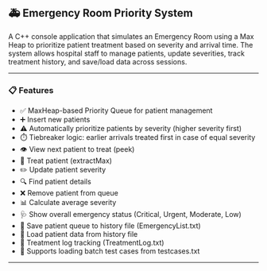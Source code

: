 ## 🚑 Emergency Room Priority System
A C++ console application that simulates an Emergency Room using a Max Heap to prioritize patient treatment based on severity and arrival time. The system allows hospital staff to manage patients, update severities, track treatment history, and save/load data across sessions.

---

### 📋 Features
- ✅ MaxHeap-based Priority Queue for patient management
- ➕ Insert new patients
- ⚠️ Automatically prioritize patients by severity (higher severity first)
- ⏱️ Tiebreaker logic: earlier arrivals treated first in case of equal severity
- 👁️ View next patient to treat (peek)
- 🚨 Treat patient (extractMax)
- ✏️ Update patient severity
- 🔍 Find patient details
- ❌ Remove patient from queue
- 📊 Calculate average severity
- 🩺 Show overall emergency status (Critical, Urgent, Moderate, Low)
- 💾 Save patient queue to history file (EmergencyList.txt)
- 📂 Load patient data from history file
- 📝 Treatment log tracking (TreatmentLog.txt)
- 🧪 Supports loading batch test cases from testcases.txt
  
---

